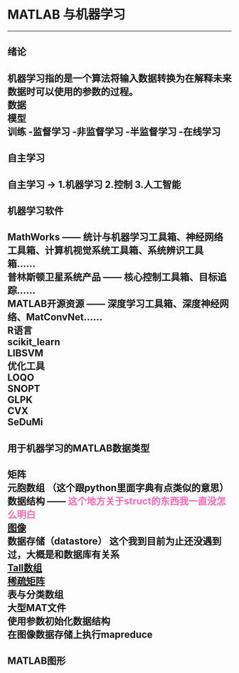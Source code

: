 # MATLAB 与机器学习
---
## 绪论
机器学习指的是一个算法将输入数据转换为在解释未来数据时可以使用的参数的过程。  
数据  
模型  
训练    -监督学习 -非监督学习 -半监督学习 -在线学习
---
## 自主学习
自主学习 -> 1.机器学习 2.控制 3.人工智能  
---
## 机器学习软件
MathWorks ——  统计与机器学习工具箱、神经网络工具箱、计算机视觉系统工具箱、系统辨识工具箱……   
普林斯顿卫星系统产品 —— 核心控制工具箱、目标追踪……  
MATLAB开源资源 —— 深度学习工具箱、深度神经网络、MatConvNet……  
R语言  
scikit_learn  
LIBSVM  
优化工具  
LOQO  
SNOPT  
GLPK  
CVX  
SeDuMi  
---
## 用于机器学习的MATLAB数据类型
矩阵  
元胞数组 （这个跟python里面字典有点类似的意思）  
数据结构  ——   <font color=hotpink >这个地方关于struct的东西我一直没怎么明白 </font>   
[图像](https://ww2.mathworks.cn/help/matlab/images_btfntr_-1.html?s_tid=CRUX_lftnav)  
数据存储（datastore）  这个我到目前为止还没遇到过，大概是和数据库有关系  
[Tall数组](https://ww2.mathworks.cn/help/matlab/tall-arrays.html?searchHighlight=tall&s_tid=doc_srchtitle)    
[稀疏矩阵](https://ww2.mathworks.cn/help/matlab/sparse-matrices.html?searchHighlight=%E7%A8%80%E7%96%8F%E7%9F%A9%E9%98%B5&s_tid=doc_srchtitle)  
表与分类数组  
大型MAT文件  
使用参数初始化数据结构  
在图像数据存储上执行mapreduce  
---
## MATLAB图形  


